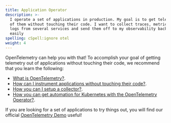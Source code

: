 ```yaml
---
title: Application Operator
description: >-
  I operate a set of applications in production. My goal is to get telemetry out
  of them without touching their code. I want to collect traces, metrics, and
  logs from several services and send them off to my observability backend
  easily
spelling: cSpell:ignore otel
weight: 4
---
```


OpenTelemetry can help you with that! To accomplish your goal of getting
telemetry out of applications without touching their code, we recommend that you
learn the following:

- [What is OpenTelemetry?](/docs/concepts/what-is-opentelemetry/).
- [How can I instrument applications without touching their code?](/docs/concepts/instrumenting/#automatic-instrumentation).
- [How you can I setup a collector?](/docs/collector).
- [How you can get automation for Kubernetes with the OpenTelemetry Operator?](/docs/k8s-operator).

If you are looking for a set of applications to try things out, you will find
our official
[OpenTelemetry Demo](https://github.com/open-telemetry/opentelemetry-demo)
useful!
